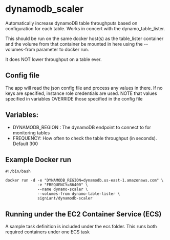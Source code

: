 # dynamodb_scaler
Automatically increase dynamoDB table throughputs based on configuration for each table.
Works in concert with the dynamo_table_lister.

This should be run on the same docker host(s) as the table_lister container and the volume from that container
be mounted in here using the --volumes-from parameter to docker run.

It does NOT lower throughput on a table ever.

## Config file
The app will read the json config file and process any values in there.  If no keys are specified, instance role
credentials are used.  NOTE that values specified in variables OVERRIDE those specified in the config file

## Variables:

- DYNAMODB_REGION : The dynamoDB endpoint to connect to for monitoring tables
- FREQUENCY: How often to check the table throughput (in seconds).  Default 300

## Example Docker run

```
#!/bin/bash

docker run -d -e "DYNAMODB_REGION=dynamodb.us-east-1.amazonaws.com" \
              -e "FREQUENCY=86400" \
			  --name dynamo-scaler \
			  --volumes-from dynamo-table-lister \
              signiant/dynamodb-scaler
````
## Running under the EC2 Container Service (ECS)

A sample task definition is included under the ecs folder.  This runs both required containers under one ECS task